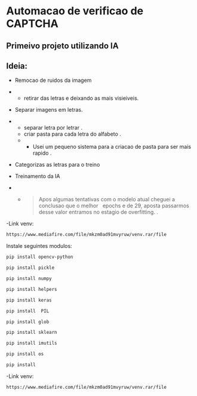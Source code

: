 
# Automacao de verificao de CAPTCHA
## Primeivo projeto utilizando IA


## Ideia:

- Remocao de ruidos da imagem
-   - retirar das letras e deixando as mais visieiveis. 

- Separar imagens em letras.
-   - separar letra por letrar .
	- criar pasta para cada letra do alfabeto .
	-  - Usei um pequeno sistema para a criacao de pasta para ser mais rapido .

- Categorizas as letras para o treino

- Treinamento da IA
-  - >  Apos algumas tentativas com o modelo atual cheguei a conclusao que o melhor &nbsp; epochs e de 29, aposta passarmos desse valor entramos no estagio de overfitting.
.


-Link venv:

```sh
https://www.mediafire.com/file/mkzm0ad91mvyruw/venv.rar/file
```
Instale seguintes modulos: 

```sh
pip install opencv-python
```

```sh
pip install pickle
```

```sh
pip install numpy 
```

```sh
pip install helpers 
```

```sh
pip install keras 
```

```sh
pip install  PIL
```

```sh
pip install glob 
```

```sh
pip install sklearn
```

```sh
pip install imutils 
```

```sh
pip install os
```

```sh
pip install 
```

-Link venv:

```sh
https://www.mediafire.com/file/mkzm0ad91mvyruw/venv.rar/file
```


